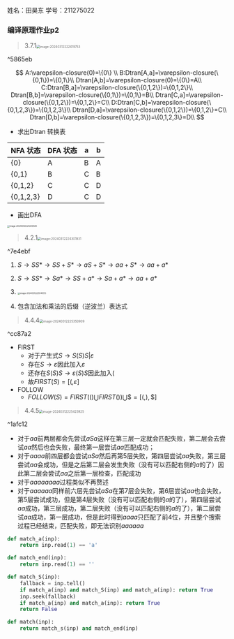 姓名：田昊东		学号：211275022

### 编译原理作业p2

> 3.7.1<img src="https://thdlrt.oss-cn-beijing.aliyuncs.com/image-20240312222419753.png" alt="image-20240312222419753" style="zoom:50%;" />

^5865eb

$$
A:\varepsilon-closure(0)=\{0\} \\
B:Dtran[A,a]=\varepsilon-closure(\{0,1\})=\{0,1\}\\
Dtran[A,b]=\varepsilon-closure(0)=\{0\}=A\\
C:Dtran[B,a]=\varepsilon-closure(\{0,1,2\})=\{0,1,2\}\\
Dtran[B,b]=\varepsilon-closure(\{0,1\})=\{0,1\}=B\\
Dtran[C,a]=\varepsilon-closure(\{0,1,2\})=\{0,1,2\}=C\\
D:Dtran[C,b]=\varepsilon-closure(\{0,1,2,3\})=\{0,1,2,3\}\\
Dtran[D,a]=\varepsilon-closure(\{0,1,2\})=\{0,1,2\}=C\\
Dtran[D,b]=\varepsilon-closure(\{0,1,2,3\})=\{0,1,2,3\}=D\\
$$

- 求出Dtran 转换表

| NFA 状态  | DFA 状态 | a    | b    |
| --------- | -------- | ---- | ---- |
| {0}       | A        | B    | A    |
| {0,1}     | B        | C    | B    |
| {0,1,2}   | C        | C    | D    |
| {0,1,2,3} | D        | C    | D    |

- 画出DFA

<img src="https://thdlrt.oss-cn-beijing.aliyuncs.com/image-20240312224203583.png" alt="image-20240312224203583" style="zoom: 33%;" />

> 4.2.1<img src="https://thdlrt.oss-cn-beijing.aliyuncs.com/image-20240312224301931.png" alt="image-20240312224301931" style="zoom:50%;" />

^7e4ebf

1. $S\to SS*\to SS+S*\to aS+S*\to aa+S*\to aa+a*$
2. $S\to SS*\to Sa*\to SS+a*\to Sa+a*\to aa+a*$
3. <img src="https://thdlrt.oss-cn-beijing.aliyuncs.com/image-20240312225141013.png" alt="image-20240312225141013" style="zoom:33%;" />

5. 包含加法和乘法的后缀（逆波兰）表达式

> 4.4.4<img src="https://thdlrt.oss-cn-beijing.aliyuncs.com/image-20240312225350939.png" alt="image-20240312225350939" style="zoom:50%;" />

^cc87a2

- FIRST
  - 对于产生式$S\to S(S)S|\varepsilon$
  - 存在$S\to\varepsilon$因此加入$\varepsilon$
  - 还存在$S(S)S\to\varepsilon(S)S$因此加入$($
  - 故$FIRST(S) = [(,\varepsilon]$
- FOLLOW
  - $FOLLOW(S)=FIRST(()\bigcup FIRST())\bigcup\$=[(,),\$]$

> 4.4.5<img src="https://thdlrt.oss-cn-beijing.aliyuncs.com/image-20240312225423925.png" alt="image-20240312225423925" style="zoom:50%;" />

^1afc12

- 对于$aa$前两层都会先尝试$aSa$这样在第三层一定就会匹配失败，第二层会去尝试$aa$然后也会失败，最终第一层尝试$aa$匹配成功；
- 对于$aaaa$前四层都会尝试$aSa$然后再第5层失败，第四层尝试$aa$失败，第三层尝试$aa$会成功，但是之后第二层会发生失败（没有可以匹配右侧的$a$的了）因此第二层会尝试$aa$之后第一层检查，匹配成功
- 对于$aaaaaaaa$过程类似不再赘述
- 对于$aaaaaa$同样前六层先尝试$aSa$在第7层会失败，第6层尝试$aa$也会失败，第5层尝试成功，但是第4层失败（没有可以匹配右侧的$a$的了），第四层尝试$aa$成功，第三层成功，第二层失败（没有可以匹配右侧的$a$的了），第二层尝试$aa$成功，第一层成功，但是此时得到$aaaa$只匹配了前4位，并且整个搜索过程已经结束，匹配失败，即无法识别$aaaaaa$

```python
def match_a(inp):
    return inp.read(1) == 'a'

def match_end(inp):
    return inp.read(1) == ''

def match_S(inp):
    fallback = inp.tell()
    if match_a(inp) and match_S(inp) and match_a(inp): return True
    inp.seek(fallback)
    if match_a(inp) and match_a(inp): return True
    return False

def match(inp):
    return match_s(inp) and match_end(inp)
```

